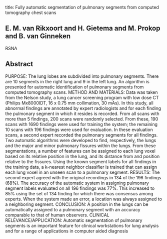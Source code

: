 title: Fully automatic segmentation of pulmonary segments from computed tomography chest scans

## E. M. van Rikxoort and H. Gietema and M. Prokop and B. van Ginneken
RSNA


## Abstract
PURPOSE: The lung lobes are subdivided into pulmonary segments. There are 10 segments in the right lung and 9 in the left lung. An algorithm is presented for automatic identification of pulmonary segments from computed tomography scans. METHOD AND MATERIALS: Data was taken from the Nelson study, a lung cancer screening program with low dose CT (Philips Mx8000IDT, 16 x 0.75 mm collimation, 30 mAs). In this study, all abnormal findings are annotated by expert radiologists and for each finding the pulmonary segment in which it resides is recorded. From all scans with more than 5 findings, 200 scans were randomly selected. From these, 190 scans with 1690 findings were used for training the system; the remaining 10 scans with 196 findings were used for evaluation. In these evaluation scans, a second expert recorded the pulmonary segments for all findings. Two automatic algorithms were developed to find, respectively, the lungs and the major and minor pulmonary fissures within the lungs. From these segmentations, a number of features can be assigned to each lung voxel based on its relative position in the lung, and its distance from and position relative to the fissures. Using the known segment labels for all findings in the training data, a k-nearest neighbor classifier is trained that can assign each lung voxel in an unseen scan to a pulmonary segment. RESULTS: The second expert agreed with the original recordings in 134 of the 196 findings (68%). The accuracy of the automatic system in assigning pulmonary segment labels evaluated on all 196 findings was 77%. This increased to 85% using the set of 134 finding for which there was consensus among experts. When the system made an error, a location was always assigned to a neighboring segment. CONCLUSION: A position in the lungs can be automatically assigned to a pulmonary segment with an accuracy comparable to that of human observers. CLINICAL RELEVANCE/APPLICATION: Automatic segmentation of pulmonary segments is an important feature for clinical workstations for lung analysis and for a range of applications in computer aided diagnosis

